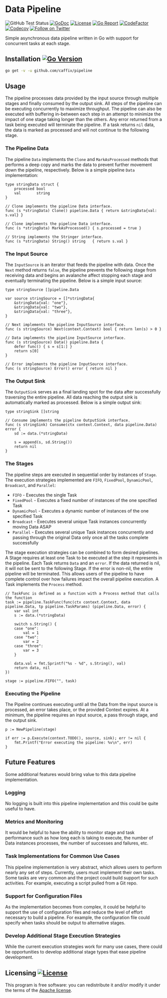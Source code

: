 # Data Pipeline

![GitHub Test Status](https://github.com/caffix/pipeline/workflows/tests/badge.svg)
[![GoDoc](https://img.shields.io/static/v1?label=godoc&message=reference&color=blue)](https://pkg.go.dev/github.com/caffix/pipeline?tab=overview)
[![License](https://img.shields.io/github/license/caffix/pipeline)](https://www.apache.org/licenses/LICENSE-2.0)
[![Go Report](https://goreportcard.com/badge/github.com/caffix/pipeline)](https://goreportcard.com/report/github.com/caffix/pipeline)
[![CodeFactor](https://www.codefactor.io/repository/github/caffix/pipeline/badge)](https://www.codefactor.io/repository/github/caffix/pipeline)
[![Codecov](https://codecov.io/gh/caffix/pipeline/branch/master/graph/badge.svg)](https://codecov.io/gh/caffix/pipeline)
[![Follow on Twitter](https://img.shields.io/twitter/follow/jeff_foley.svg?logo=twitter)](https://twitter.com/jeff_foley)

Simple asynchronous data pipeline written in Go with support for concurrent tasks at each stage.

## Installation [![Go Version](https://img.shields.io/github/go-mod/go-version/caffix/pipeline)](https://golang.org/dl/)

```bash
go get -v -u github.com/caffix/pipeline
```

## Usage

The pipeline processes data provided by the input source through multiple stages and finally consumed by the output sink. All steps of the pipeline can be executing concurrently to maximize throughput. The pipeline can also be executed with buffering in-between each step in an attempt to minimize the impact of one stage taking longer than the others. Any error returned from a task being executed will terminate the pipeline. If a task returns `nil` data, the data is marked as processed and will not continue to the following stage.

### The Pipeline Data

The pipeline `Data` implements the `Clone` and `MarkAsProcessed` methods that performs a deep copy and marks the data to prevent further movement down the pipeline, respectively. Below is a simple pipeline `Data` implementation:

```golang
type stringData struct {
	processed bool
	val       string
}

// Clone implements the pipeline Data interface.
func (s *stringData) Clone() pipeline.Data { return &stringData{val: s.val} }

// Clone implements the pipeline Data interface.
func (s *stringData) MarkAsProcessed() { s.processed = true }

// String implements the Stringer interface.
func (s *stringData) String() string   { return s.val }
```

### The Input Source

The `InputSource` is an iterator that feeds the pipeline with data. Once the `Next` method returns `false`, the pipeline prevents the following stage from receiving data and begins an avalanche affect stopping each stage and eventually terminating the pipeline. Below is a simple input source:

```golang
type stringSource []pipeline.Data

var source stringSource = []*stringData{
    &stringData{val: "one"},
    &stringData{val: "two"},
    &stringData{val: "three"},
}

// Next implements the pipeline InputSource interface.
func (s stringSource) Next(context.Context) bool { return len(s) > 0 }

// Data implements the pipeline InputSource interface.
func (s stringSource) Data() pipeline.Data {
    defer func() { s = s[1:] }
    return s[0]
}

// Error implements the pipeline InputSource interface.
func (s stringSource) Error() error { return nil }
```

### The Output Sink

The `OutputSink` serves as a final landing spot for the data after successfully traversing the entire pipeline. All data reaching the output sink is automatically marked as processed. Below is a simple output sink:

```golang
type stringSink []string

// Consume implements the pipeline OutputSink interface.
func (s stringSink) Consume(ctx context.Context, data pipeline.Data) error {
    sd := data.(*stringData)

    s = append(s, sd.String())
    return nil
}
```

### The Stages

The pipeline steps are executed in sequential order by instances of `Stage`. The execution strategies implemented are `FIFO`, `FixedPool`, `DynamicPool`, `Broadcast`, and `Parallel`:

* `FIFO` - Executes the single Task
* `FixedPool` - Executes a fixed number of instances of the one specified Task
* `DynamicPool` - Executes a dynamic number of instances of the one specified Task
* `Broadcast` - Executes several unique Task instances concurrently moving Data ASAP
* `Parallel` - Executes several unique Task instances concurrently and passing through the original Data only once all the tasks complete successfully

The stage execution strategies can be combined to form desired pipelines. A Stage requires at least one Task to be executed at the step it represents in the pipeline. Each Task returns `Data` and an `error`. If the data returned is nil, it will not be sent to the following Stage. If the error is non-nil, the entire pipeline will be terminated. This allows users of the pipeline to have complete control over how failures impact the overall pipeline execution. A Task implements the `Process` method.

```golang
// TaskFunc is defined as a function with a Process method that calls the function
task := pipeline.TaskFunc(func(ctx context.Context, data pipeline.Data, tp pipeline.TaskParams) (pipeline.Data, error) {
    var val int
    s := data.(*stringData)

	switch s.String() {
    case "one":
        val = 1
    case "two":
        var = 2
    case "three":
        var = 3
    }

    data.val = fmt.Sprintf("%s - %d", s.String(), val)
    return data, nil
})

stage := pipeline.FIFO("", task)
```

### Executing the Pipeline

The Pipeline continues executing until all the Data from the input source is processed, an error takes place, or the provided Context expires. At a minimum, the pipeline requires an input source, a pass through stage, and the output sink.

```golang
p := NewPipeline(stage)

if err := p.Execute(context.TODO(), source, sink); err != nil {
    fmt.Printf("Error executing the pipeline: %v\n", err)
}
```

## Future Features

Some additional features would bring value to this data pipeline implementation.

### Logging

No logging is built into this pipeline implementation and this could be quite useful to have.

### Metrics and Monitoring

It would be helpful to have the ability to monitor stage and task performance such as how long each is taking to execute, the number of Data instances processes, the number of successes and failures, etc.

### Task Implementations for Common Use Cases

This pipeline implementation is very abstract, which allows users to perform nearly any set of steps. Currently, users must implement their own tasks. Some tasks are very common and the project could build support for such activities. For example, executing a script pulled from a Git repo.

### Support for Configuration Files

As the implementation becomes from complex, it could be helpful to support the use of configuration files and reduce the level of effort necessary to build a pipeline. For example, the configuration file could specify when tasks should be output to alternative stages.

### Develop Additional Stage Execution Strategies

While the current execution strategies work for many use cases, there could be opportunities to develop additional stage types that ease pipeline development.

## Licensing [![License](https://img.shields.io/github/license/caffix/pipeline)](https://www.apache.org/licenses/LICENSE-2.0)

This program is free software: you can redistribute it and/or modify it under the terms of the [Apache license](LICENSE).
